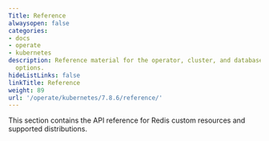 ```yaml
---
Title: Reference
alwaysopen: false
categories:
- docs
- operate
- kubernetes
description: Reference material for the operator, cluster, and database deployment
  options.
hideListLinks: false
linkTitle: Reference
weight: 89
url: '/operate/kubernetes/7.8.6/reference/'
---
```


This section contains the API reference for Redis custom resources and supported distributions.



